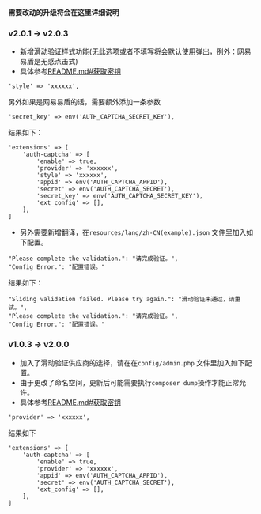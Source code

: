 **需要改动的升级将会在这里详细说明**

### v2.0.1 -> v2.0.3
- 新增滑动验证样式功能(无此选项或者不填写将会默认使用弹出，例外：网易易盾是无感点击式)
- 具体参考[README.md#获取密钥](README.md#获取密钥)
```
'style' => 'xxxxxx',
```
另外如果是网易易盾的话，需要额外添加一条参数
```
'secret_key' => env('AUTH_CAPTCHA_SECRET_KEY'),
```
结果如下：
```
'extensions' => [
    'auth-captcha' => [
        'enable' => true,
        'provider' => 'xxxxxx',
        'style' => 'xxxxxx',
        'appid' => env('AUTH_CAPTCHA_APPID'),
        'secret' => env('AUTH_CAPTCHA_SECRET'),
        'secret_key' => env('AUTH_CAPTCHA_SECRET_KEY'),
        'ext_config' => [],
    ],
]
```

- 另外需要新增翻译，在`resources/lang/zh-CN(example).json` 文件里加入如下配置。
```
"Please complete the validation.": "请完成验证。",
"Config Error.": "配置错误。"
```
结果如下：
```
"Sliding validation failed. Please try again.": "滑动验证未通过，请重试。",
"Please complete the validation.": "请完成验证。",
"Config Error.": "配置错误。"
```


### v1.0.3 -> v2.0.0
- 加入了滑动验证供应商的选择，请在在`config/admin.php` 文件里加入如下配置。
- 由于更改了命名空间，更新后可能需要执行`composer dump`操作才能正常允许。
- 具体参考[README.md#获取密钥](README.md#获取密钥)
```
'provider' => 'xxxxxx',
```
结果如下
```
'extensions' => [
    'auth-captcha' => [
        'enable' => true,
        'provider' => 'xxxxxx',
        'appid' => env('AUTH_CAPTCHA_APPID'),
        'secret' => env('AUTH_CAPTCHA_SECRET'),
        'ext_config' => [],
    ],
]
```
